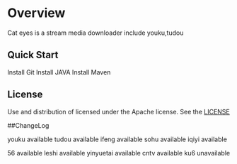 # Overview

Cat eyes is a stream media downloader include youku,tudou

## Quick Start
Install Git
Install JAVA
Install Maven

## License

Use and distribution of licensed under the Apache license. See the [LICENSE](http://www.apache.org/licenses/LICENSE-2.0.txt)


##ChangeLog

youku available
tudou available
ifeng available
sohu available
iqiyi available

56 available
leshi available
yinyuetai available
cntv available
ku6 unavailable

